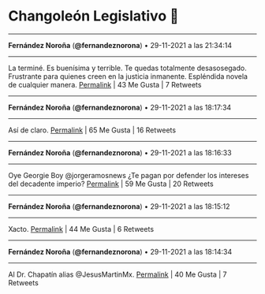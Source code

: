 # Changoleón Legislativo 🙈
*****
**Fernández Noroña** (**@fernandeznorona**) • 29-11-2021 a las 21:34:14
*****
La terminé. Es buenísima y terrible. Te quedas totalmente desasosegado. Frustrante para quienes creen en la justicia inmanente. Espléndida novela de cualquier manera.
[Permalink](https://twitter.com/fernandeznorona/status/1465554746031312896) | 43 Me Gusta | 7 Retweets
*****
**Fernández Noroña** (**@fernandeznorona**) • 29-11-2021 a las 18:17:34
*****
Así de claro.
[Permalink](https://twitter.com/fernandeznorona/status/1465505253504155650) | 65 Me Gusta | 16 Retweets
*****
**Fernández Noroña** (**@fernandeznorona**) • 29-11-2021 a las 18:16:33
*****
Oye Georgie Boy @jorgeramosnews ¿Te pagan por defender los intereses del decadente imperio?
[Permalink](https://twitter.com/fernandeznorona/status/1465504996514959365) | 59 Me Gusta | 20 Retweets
*****
**Fernández Noroña** (**@fernandeznorona**) • 29-11-2021 a las 18:15:12
*****
Xacto.
[Permalink](https://twitter.com/fernandeznorona/status/1465504655916429314) | 44 Me Gusta | 6 Retweets
*****
**Fernández Noroña** (**@fernandeznorona**) • 29-11-2021 a las 18:14:34
*****
Al Dr. Chapatín alias @JesusMartinMx.
[Permalink](https://twitter.com/fernandeznorona/status/1465504497959010304) | 40 Me Gusta | 7 Retweets